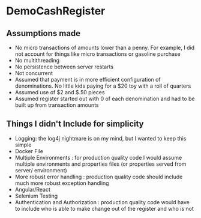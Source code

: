 # DemoCashRegister
## Assumptions made
* No micro transactions of amounts lower than a penny. For example, I did not account for things like micro transactions or gasoline purchase
* No multithreading
* No persistence between server restarts
* Not concurrent
* Assumed that payment is in more efficient configuration of denominations. No little kids paying for a $20 toy with a roll of quarters
* Assumed use of $2 and $.50 pieces
* Assumed register started out with 0 of each denomination and had to be built up from transaction amounts
## Things I didn't Include for simplicity
* Logging: the log4j nightmare is on my mind, but I wanted to keep this simple
* Docker File
* Multiple Environments : for production quality code I would assume multiple environments and properties files (or properties served from server/ environment)
* More robust error handling : production quality code should include much more robust exception handling
* Angular/React 
* Selenium Testing
* Authentication and Authorization : production quality code would have to include who is able to make change out of the register and who is not

